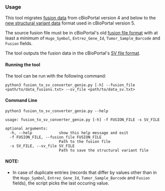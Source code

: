 ### Usage

This tool migrates [fusion data](https://docs.cbioportal.org/5.1-data-loading/data-loading/file-formats#fusion-data) from cBioPortal version 4 and below to the [new structural variant data](https://docs.cbioportal.org/file-formats/#structural-variant-data) format used in cBioPortal version 5.

The source fusion file must be in cBioPortal's old [fusion file format](https://docs.cbioportal.org/5.1-data-loading/data-loading/file-formats#fusion-data) with at least a minimum of `Hugo_Symbol`, `Entrez_Gene_Id`, `Tumor_Sample_Barcode` and `Fusion` fields.

The tool outputs the fusion data in the cBioPortal's [SV file format](https://docs.cbioportal.org/file-formats/#structural-variant-data).

#### Running the tool

The tool can be run with the following command:

```
python3 fusion_to_sv_converter_genie.py [-h] --fusion_file <path/to/data_fusions.txt> --sv_file <path/to/data_sv.txt>
```

#### Command Line
```
python3 fusion_to_sv_converter_genie.py --help
```

```
usage: fusion_to_sv_converter_genie.py [-h] -f FUSION_FILE -s SV_FILE

optional arguments:
  -h, --help            show this help message and exit
  -f FUSION_FILE, --fusion_file FUSION_FILE
                        Path to the fusion file
  -s SV_FILE, --sv_file SV_FILE
                        Path to save the structural variant file
```

#### NOTE:
- In case of duplicate entries (records that differ by values other than in the `Hugo_Symbol`, `Entrez_Gene_Id`, `Tumor_Sample_Barcode` and `Fusion` fields), the script picks the last occuring value.
